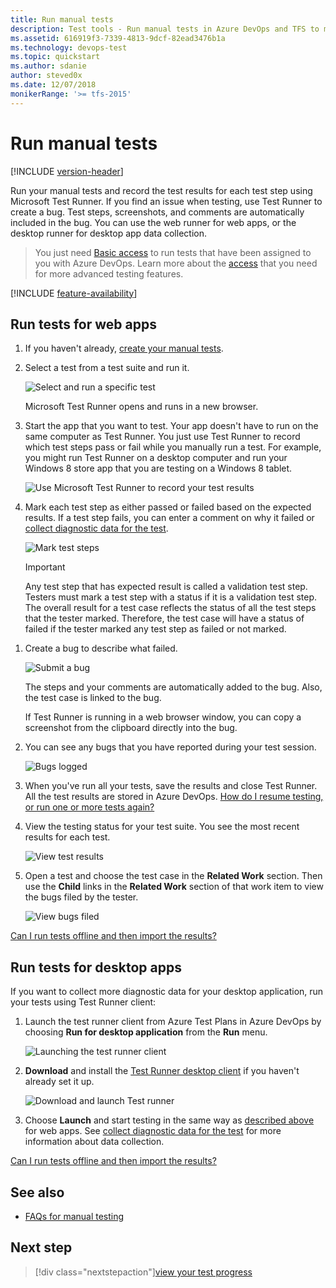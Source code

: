 ```yaml
---
title: Run manual tests
description: Test tools - Run manual tests in Azure DevOps and TFS to make sure each of the deliverables meets your users needs
ms.assetid: 616919f3-7339-4813-9dcf-82ead3476b1a
ms.technology: devops-test
ms.topic: quickstart
ms.author: sdanie
author: steved0x
ms.date: 12/07/2018
monikerRange: '>= tfs-2015'
---
```


# Run manual tests

[!INCLUDE [version-header](includes/version-header.md)]

Run your manual tests and record the test results for each test step
using Microsoft Test Runner. If you find an issue when testing,
use Test Runner to create a bug. Test steps, screenshots, and comments
are automatically included in the bug.
You can use the web runner for web apps, or the desktop runner for desktop app data collection.

> You just need [Basic access](https://visualstudio.microsoft.com/team-services/compare-features/)
> to run tests that have been assigned to you with Azure DevOps.
> Learn more about the [access](https://visualstudio.microsoft.com/pricing/visual-studio-online-pricing-vs)
> that you need for more advanced testing features.

[!INCLUDE [feature-availability](includes/feature-availability.md)]

<a name="run-web"></a>

## Run tests for web apps

1.  If you haven't already, [create your manual tests](create-test-cases.md#test-cases).

1.  Select a test from a test suite and run it.

    ![Select and run a specific test](media/run-manual-tests/RunTest_2.png)

    Microsoft Test Runner opens and runs in a new browser.

1.  Start the app that you want to test. Your app doesn't have to run on
    the same computer as Test Runner. You just use Test Runner to record which
    test steps pass or fail while you manually run a test. For example, you
    might run Test Runner on a desktop computer and run your Windows 8 store
    app that you are testing on a Windows 8 tablet.

    ![Use Microsoft Test Runner to record your test results](media/run-manual-tests/RunTestsStartApp.png)

1.  Mark each test step as either passed or failed based on the expected results. If a test step fails, you can enter a comment on why it failed or
    [collect diagnostic data for the test](collect-diagnostic-data.md).

    ![Mark test steps](media/run-manual-tests/RunTest_3.png)

    > [!IMPORTANT]
    > Any test step that has expected result is called a validation test step. Testers must mark a test step with a status if it is a validation test step. The overall result for a test case reflects the status of all the test steps that the tester marked. Therefore, the test case will have a status of failed if the tester marked any test step as failed or not marked.

1)  Create a bug to describe what failed.

    ![Submit a bug](media/run-manual-tests/RunTest_4.png)

    The steps and your comments are automatically added to the bug. Also,
    the test case is linked to the bug.

    If Test Runner is running in a web browser window,
    you can copy a screenshot from the clipboard directly into the bug.

1)  You can see any bugs that you have reported during your test session.

    ![Bugs logged](media/run-manual-tests/RunTest_5.png)

1)  When you've run all your tests, save the results and close Test Runner.
    All the test results are stored in Azure DevOps.
    [How do I resume testing, or run one or more tests again?](reference-qa.md#qanda)

1)  View the testing status for your test suite.
    You see the most recent results for each test.

    ![View test results](media/run-manual-tests/RunTest_8.png)

1)  Open a test and choose the test case in the **Related Work** section.
    Then use the **Child** links in the **Related Work** section of that
    work item to view the bugs filed by the tester.

    ![View bugs filed](media/run-manual-tests/view-bugs.png)

[Can I run tests offline and then import the results?](reference-qa.md#runoffline)

<a name="run-desktop"></a>

## Run tests for desktop apps

If you want to collect more diagnostic data for your desktop application, run your tests using Test Runner client:

1.  Launch the test runner client from Azure Test Plans in Azure DevOps by choosing **Run for desktop application** from the **Run** menu.

    ![Launching the test runner client](media/shared/collect-diagnostic-data-16.png)

1.  **Download** and install the [Test Runner desktop client](https://aka.ms/ATPTestRunnerDownload) if you haven't already set it up.

    ![Download and launch Test runner](media/run-manual-tests/tr-atp-launch.png)

1.  Choose **Launch** and start testing in the same way as [described above](#run-web) for web apps. See [collect diagnostic data for the test](collect-diagnostic-data.md) for more information about data collection.

[Can I run tests offline and then import the results?](reference-qa.md#runoffline)

## See also

* [FAQs for manual testing](reference-qa.md#runtests)

## Next step

> [!div class="nextstepaction"][view your test progress](track-test-status.md)
